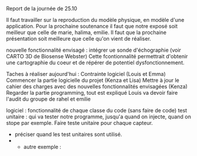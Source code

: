 Report de la journée de 25.10

Il faut travailler sur la reproduction du modèle physique, en modèle d'une application.
Pour la prochaine soutenance il faut que notre exposé soit meilleur que celle de marie, halima, emilie.
Il faut que la prochaine présentation soit meilleure que celle qu'on vient de réaliser.

nouvelle fonctionnalité envisagé : intégrer ue sonde d'échographie (voir CARTO 3D de Biosense Webster) 
Cette fcontionnalité permettrait d'obtenir une cartographie du coeur et de répérer de potentiel dysfonctionnement. 

Taches à réaliser aujourd'hui :
Contrainte logiciel (Louis et Emma)
Commencer la partie logicielle du projet (Kenza et Lisa) 
Mettre à jour le cahier des charges avec des nouvelles fonctionnalités envisagées (Kenza)
Regarder la partie programming, tout est expliqué 
Louis va devoir faire l'audit du groupe de rahel et emilie

logiciel : 
fonctionnalité de chaque classe du code (sans faire de code) 
test unitaire : qui va tester notre programme, jusqu'a quand on injecte, quand on stope par exemple. Faire teste unitaire pour chaque capteur. 
+ préciser quand les test unitaires sont utilisé.
+ + autre exemple : 
